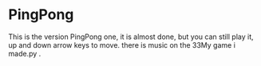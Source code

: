 # PingPong
This is the version PingPong one, it is almost done, but you can still play it, up and down arrow keys to move. there is music on the 33My game i made.py .
